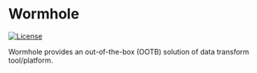 # Wormhole

[![License](https://img.shields.io/badge/license-Apache%202-4EB1BA.svg)](https://www.apache.org/licenses/LICENSE-2.0.html)

Wormhole provides an out-of-the-box (OOTB) solution of data transform tool/platform.
